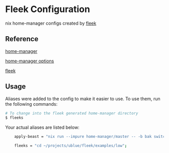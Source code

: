 # Fleek Configuration
nix home-manager configs created by [fleek](https://github.com/ublue-os/fleek)

## Reference

[home-manager](https://nix-community.github.io/home-manager/)

[home-manager options](https://nix-community.github.io/home-manager/options.html)

[fleek](https://getfleek.dev)

## Usage

Aliases were added to the config to make it easier to use. To use them, run the following commands:

```bash
# To change into the fleek generated home-manager directory
$ fleeks
```

Your actual aliases are listed below:
```bash
    apply-beast = "nix run --impure home-manager/master -- -b bak switch --flake .#bjk@beast";

    fleeks = "cd ~/projects/ublue/fleek/examples/low";
```
